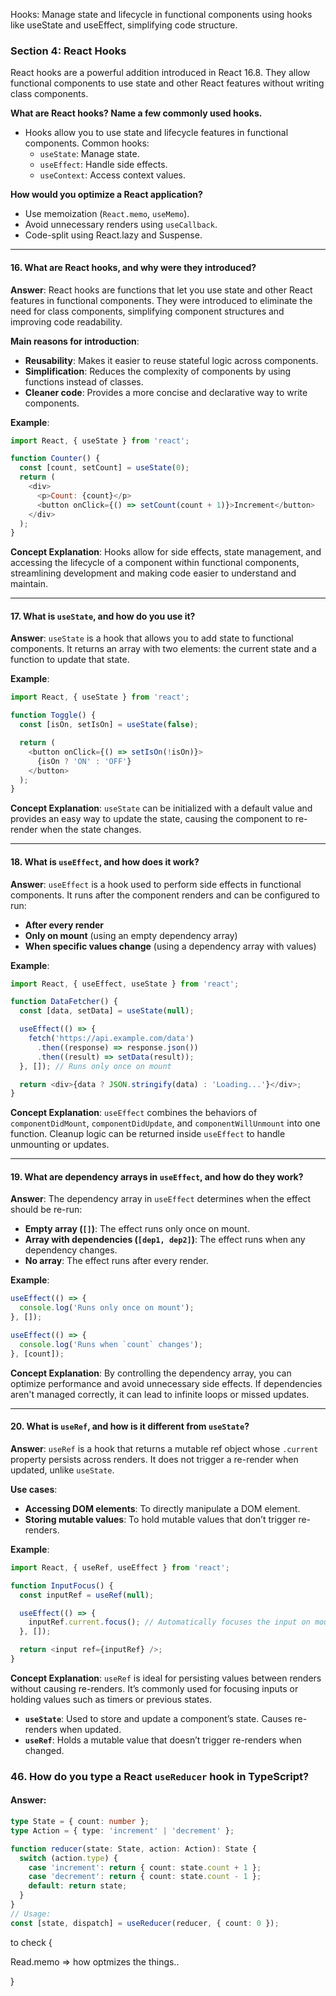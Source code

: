 
Hooks: Manage state and lifecycle in functional components using hooks like useState and useEffect, simplifying code structure.

### **Section 4: React Hooks**

React hooks are a powerful addition introduced in React 16.8. 
They allow functional components to use state and other React features without writing class components.


**What are React hooks? Name a few commonly used hooks.**

- Hooks allow you to use state and lifecycle features in functional components. Common hooks:
    - `useState`: Manage state.
    - `useEffect`: Handle side effects.
    - `useContext`: Access context values.

**How would you optimize a React application?**

- Use memoization (`React.memo`, `useMemo`).
- Avoid unnecessary renders using `useCallback`.
- Code-split using React.lazy and Suspense.

---

#### 16. **What are React hooks, and why were they introduced?**
**Answer**:
React hooks are functions that let you use state and other React features in functional components. They were introduced to eliminate the need for class components, simplifying component structures and improving code readability.

**Main reasons for introduction**:
- **Reusability**: Makes it easier to reuse stateful logic across components.
- **Simplification**: Reduces the complexity of components by using functions instead of classes.
- **Cleaner code**: Provides a more concise and declarative way to write components.

**Example**:
```javascript
import React, { useState } from 'react';

function Counter() {
  const [count, setCount] = useState(0);
  return (
    <div>
      <p>Count: {count}</p>
      <button onClick={() => setCount(count + 1)}>Increment</button>
    </div>
  );
}
```

**Concept Explanation**:
Hooks allow for side effects, state management, and accessing the lifecycle of a component within functional components, streamlining development and making code easier to understand and maintain.

---

#### 17. **What is `useState`, and how do you use it?**
**Answer**:
`useState` is a hook that allows you to add state to functional components. It returns an array with two elements: the current state and a function to update that state.

**Example**:
```javascript
import React, { useState } from 'react';

function Toggle() {
  const [isOn, setIsOn] = useState(false);

  return (
    <button onClick={() => setIsOn(!isOn)}>
      {isOn ? 'ON' : 'OFF'}
    </button>
  );
}
```

**Concept Explanation**:
`useState` can be initialized with a default value and provides an easy way to update the state, causing the component to re-render when the state changes.

---

#### 18. **What is `useEffect`, and how does it work?**
**Answer**:
`useEffect` is a hook used to perform side effects in functional components. It runs after the component renders and can be configured to run:
- **After every render**
- **Only on mount** (using an empty dependency array)
- **When specific values change** (using a dependency array with values)

**Example**:
```javascript
import React, { useEffect, useState } from 'react';

function DataFetcher() {
  const [data, setData] = useState(null);

  useEffect(() => {
    fetch('https://api.example.com/data')
      .then((response) => response.json())
      .then((result) => setData(result));
  }, []); // Runs only once on mount

  return <div>{data ? JSON.stringify(data) : 'Loading...'}</div>;
}
```

**Concept Explanation**:
`useEffect` combines the behaviors of `componentDidMount`, `componentDidUpdate`, and `componentWillUnmount` into one function. Cleanup logic can be returned inside `useEffect` to handle unmounting or updates.

---

#### 19. **What are dependency arrays in `useEffect`, and how do they work?**
**Answer**:
The dependency array in `useEffect` determines when the effect should be re-run:
- **Empty array (`[]`)**: The effect runs only once on mount.
- **Array with dependencies (`[dep1, dep2]`)**: The effect runs when any dependency changes.
- **No array**: The effect runs after every render.

**Example**:
```javascript
useEffect(() => {
  console.log('Runs only once on mount');
}, []);

useEffect(() => {
  console.log('Runs when `count` changes');
}, [count]);
```

**Concept Explanation**:
By controlling the dependency array, you can optimize performance and avoid unnecessary side effects. If dependencies aren't managed correctly, it can lead to infinite loops or missed updates.

---

#### 20. **What is `useRef`, and how is it different from `useState`?**
**Answer**:
`useRef` is a hook that returns a mutable ref object whose `.current` property persists across renders. It does not trigger a re-render when updated, unlike `useState`.

**Use cases**:
- **Accessing DOM elements**: To directly manipulate a DOM element.
- **Storing mutable values**: To hold mutable values that don’t trigger re-renders.

**Example**:
```javascript
import React, { useRef, useEffect } from 'react';

function InputFocus() {
  const inputRef = useRef(null);

  useEffect(() => {
    inputRef.current.focus(); // Automatically focuses the input on mount
  }, []);

  return <input ref={inputRef} />;
}
```

**Concept Explanation**:
`useRef` is ideal for persisting values between renders without causing re-renders. It’s commonly used for focusing inputs or holding values such as timers or previous states.

- **`useState`**: Used to store and update a component’s state. Causes re-renders when updated.
- **`useRef`**: Holds a mutable value that doesn’t trigger re-renders when changed.



### **46. How do you type a React `useReducer` hook in TypeScript?**

#### **Answer:**

```typescript
type State = { count: number };
type Action = { type: 'increment' | 'decrement' };

function reducer(state: State, action: Action): State {
  switch (action.type) {
    case 'increment': return { count: state.count + 1 };
    case 'decrement': return { count: state.count - 1 };
    default: return state;
  }
}
// Usage:
const [state, dispatch] = useReducer(reducer, { count: 0 });
```









to check {

Read.memo => how optmizes the things.. 


}